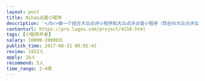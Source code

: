 ```yaml
---                
layout: post       
title: Nihao点餐小程序           
description: '</br>做一个结合大众点评小程序和大众点评点餐小程序（现在叫大众点评云餐厅）的小程序：既能根据地点获得当地城市的餐厅列表，又能通过二维码实现点餐。主要页面有：城市餐厅列表页面，餐厅详情和菜单详情页面（通过列表点击不能点餐），通过扫码看菜单和选菜页面，点菜确认页面，用户管理页面（包含过去点菜历史和餐厅收藏夹）。第一版本功能简单，不需要市面上多数点餐小程序所具备的订座、支付、优惠券等功能，本项目有迭代开发计划。含后端</br>'     
contenturl: https://pro.lagou.com/project/4158.html      
tags: [小程序开发]            
salary: 10000-20000元          
publish_time: 2017-08-31 08:02:42         
review: 1922人                   
apply: 16人                   
recommend: 5人                   
time_range: 2-4周              
---                 
```

